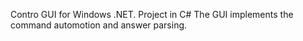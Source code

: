 Contro GUI for Windows .NET.
Project in C#
The GUI implements the command automotion and answer parsing.
